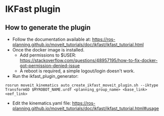 # IKFast plugin

## How to generate the plugin
- Follow the documentation available at: https://ros-planning.github.io/moveit_tutorials/doc/ikfast/ikfast_tutorial.html
- Once the docker image is installed.
  - Add permissions to $USER:  https://stackoverflow.com/questions/48957195/how-to-fix-docker-got-permission-denied-issue
  - A reboot is required, a simple logout/login doesn't work.
- Run the ikfast_plugin_generator:
```
rosrun moveit_kinematics auto_create_ikfast_moveit_plugin.sh --iktype Transform6D $MYROBOT_NAME.urdf <planning_group_name> <base_link> <eef_link>
```
- Edit the kinematics.yaml file: https://ros-planning.github.io/moveit_tutorials/doc/ikfast/ikfast_tutorial.html#usage
